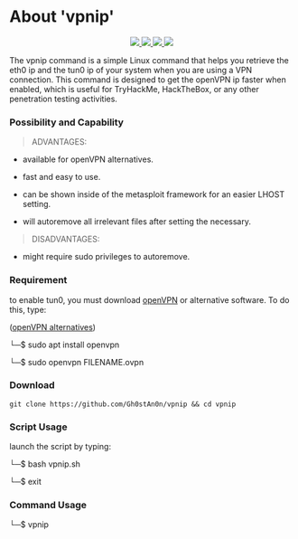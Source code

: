 # About 'vpnip'

<p align="center">
   </a>
      <a href="https://github.com/Gh0stAn0n/vpnip">
      <img src="https://img.shields.io/badge/Version-1.0.0-darkgreen">
        <img src="https://img.shields.io/badge/Release%20Date-febuary%202023-purple">
  <img src="https://shields.io/badge/Bash-100%25-066da5">
  <img src="https://shields.io/badge/Platform-Linux-darkred">
    </a>
  </p>
</p>

The vpnip command is a simple Linux command that helps you retrieve the eth0 ip and the tun0 ip of your system when you are using a VPN connection. This command is designed to get the openVPN ip faster when enabled, which is useful for TryHackMe, HackTheBox, or any other penetration testing activities.

### Possibility and Capability

> ADVANTAGES:

- available for openVPN alternatives.

- fast and easy to use.

- can be shown inside of the metasploit framework for an easier LHOST setting.

- will autoremove all irrelevant files after setting the necessary.

> DISADVANTAGES:

- might require sudo privileges to autoremove.

### Requirement

to enable tun0, you must download [openVPN](https://github.com/OpenVPN/openvpn/) or alternative software. To do this, type:

([openVPN alternatives](https://alternativeto.net/software/openvpn/?platform=linux))

└─$ sudo apt install openvpn

└─$ sudo openvpn FILENAME.ovpn

### Download

    git clone https://github.com/Gh0stAn0n/vpnip && cd vpnip

### Script Usage

launch the script by typing:

└─$ bash vpnip.sh

└─$ exit

### Command Usage

└─$ vpnip
